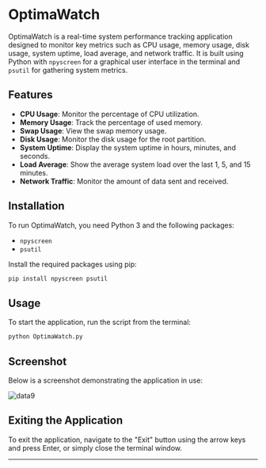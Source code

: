 # OptimaWatch

OptimaWatch is a real-time system performance tracking application designed to monitor key metrics such as CPU usage, memory usage, disk usage, system uptime, load average, and network traffic. It is built using Python with `npyscreen` for a graphical user interface in the terminal and `psutil` for gathering system metrics.

## Features

- **CPU Usage**: Monitor the percentage of CPU utilization.
- **Memory Usage**: Track the percentage of used memory.
- **Swap Usage**: View the swap memory usage.
- **Disk Usage**: Monitor the disk usage for the root partition.
- **System Uptime**: Display the system uptime in hours, minutes, and seconds.
- **Load Average**: Show the average system load over the last 1, 5, and 15 minutes.
- **Network Traffic**: Monitor the amount of data sent and received.

## Installation

To run OptimaWatch, you need Python 3 and the following packages:
- `npyscreen`
- `psutil`

Install the required packages using pip:

```bash
pip install npyscreen psutil
```

## Usage

To start the application, run the script from the terminal:

```bash
python OptimaWatch.py
```

## Screenshot

Below is a screenshot demonstrating the application in use:

![data9](https://github.com/alilotfi23/OptimaWatch/assets/91953142/bff7adc7-bda8-44fa-8af5-576d54b41b6c)


## Exiting the Application

To exit the application, navigate to the "Exit" button using the arrow keys and press Enter, or simply close the terminal window.

---
